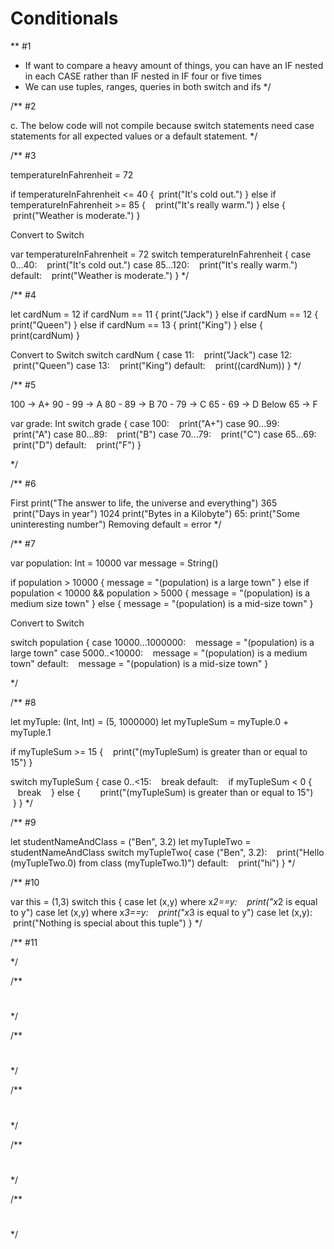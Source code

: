 # Conditionals

**
#1

- If want to compare a heavy amount of things, you can have an IF nested in each CASE rather than IF nested in IF four or five times
- We can use tuples, ranges, queries in both switch and ifs
*/

/**
#2

c. The below code will not compile because switch statements need case statements for all expected values or a default statement.
*/

/**
#3

temperatureInFahrenheit = 72

if temperatureInFahrenheit <= 40 {
 print("It's cold out.")
} else if temperatureInFahrenheit >= 85 {
   print("It's really warm.")
} else {
   print("Weather is moderate.")
}

Convert to Switch

var temperatureInFahrenheit = 72
switch temperatureInFahrenheit {
case 0...40:
   print("It's cold out.")
case 85...120:
   print("It's really warm.")
default:
   print("Weather is moderate.")
}
*/

/**
#4

let cardNum = 12
if cardNum == 11 {
print("Jack")
} else if cardNum == 12 {
print("Queen")
} else if cardNum == 13 {
print("King")
} else {
print(cardNum)
}

Convert to Switch
switch cardNum {
case 11:
   print("Jack")
case 12:
   print("Queen")
case 13:
   print("King")
default:
   print(\(cardNum))
}
*/

/**
#5

100 -> A+
90 - 99 -> A
80 - 89 -> B
70 - 79 -> C
65 - 69 -> D
Below 65 -> F

var grade: Int
switch grade {
case 100:
   print("A+")
case 90...99:
   print("A")
case 80...89:
   print("B")
case 70...79:
   print("C")
case 65...69:
   print("D")
default:
   print("F")
}

*/

/**
#6

First print("The answer to life, the universe and everything")
365  print("Days in year")
1024 print("Bytes in a Kilobyte")
65: print("Some uninteresting number")
Removing default = error
*/

/**
#7

var population: Int = 10000
var message = String()

if population > 10000 {
message = "\(population) is a large town"
} else if population < 10000 && population > 5000 {
message = "\(population) is a medium size town"
} else {
message = "\(population) is a mid-size town"
}

Convert to Switch

switch population {
case 10000...1000000:
   message = "\(population) is a large town"
case 5000..<10000:
   message = "\(population) is a medium town"
default:
   message = "\(population) is a mid-size town"
}

*/

/**
#8

let myTuple: (Int, Int) = (5, 1000000)
let myTupleSum = myTuple.0 + myTuple.1

if myTupleSum >= 15 {
   print("\(myTupleSum) is greater than or equal to 15")
}

switch myTupleSum {
case 0..<15:
   break
default:
   if myTupleSum < 0 {
       break
   } else {
       print("\(myTupleSum) is greater than or equal to 15")
   }
}
*/

/**
#9

let studentNameAndClass = ("Ben", 3.2)
let myTupleTwo = studentNameAndClass
switch myTupleTwo{
case ("Ben", 3.2):
   print("Hello \(myTupleTwo.0) from class \(myTupleTwo.1)")
default:
   print("hi")
}
*/

/**
#10

var this = (1,3)
switch this {
case let (x,y) where x*2==y:
   print("x*2 is equal to y")
case let (x,y) where x*3==y:
   print("x*3 is equal to y")
case let (x,y):
   print("Nothing is special about this tuple")
}
*/

/**
#11



*/

/**
#

*/

/**
#

*/

/**
#

*/

/**
#

*/

/**
#

*/

 
